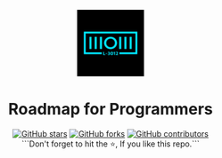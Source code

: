 <p align="center">
  <a href="https://github.com/lov3five" target="blank"><img src="https://github.com/lov3five/l-3012/blob/main/static/profile.png?raw=true" width="120" alt="L-3012 Logo" /></a>
</p>

  <h1 align="center">Roadmap for Programmers</h1>
    <p align="center">
<a href="https://github.com/lov3five/roadmap/stargazers" target="_blank"><img src="https://img.shields.io/github/stars/lov3five/roadmap" alt="GitHub stars" /></a>
<a href="https://www.npmjs.com/~nestjscore" target="_blank"><img src="https://img.shields.io/github/forks/lov3five/roadmap?color=blue" alt="GitHub forks" /></a>
<a href="https://www.npmjs.com/~nestjscore" target="_blank"><img src="https://img.shields.io/github/contributors/lov3five/roadmap?color=blue" alt="GitHub contributors" /></a>
</br>
```Don't forget to hit the ⭐, If you like this repo.```
</p>
